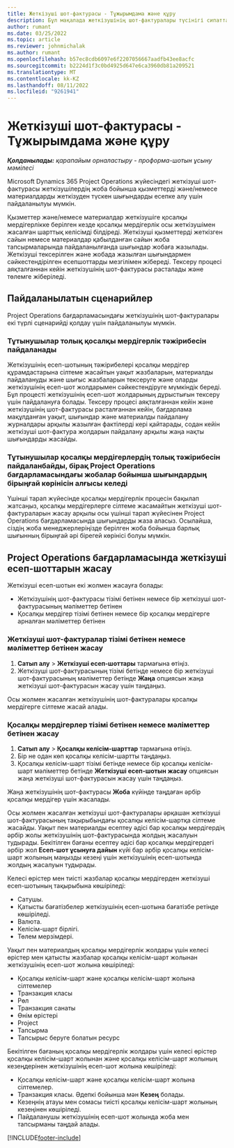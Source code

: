 ```yaml
---
title: Жеткізуші шот-фактурасы - Тұжырымдама және құру
description: Бұл мақалада жеткізушінің шот-фактуралары түсінігі сипатталады, пайдалануға арналған сценарийлер және жеткізуші есеп-шотын Microsoft Dynamics 365 Project Operations жүйесінде жасау жолы түсіндіріледі.
author: rumant
ms.date: 03/25/2022
ms.topic: article
ms.reviewer: johnmichalak
ms.author: rumant
ms.openlocfilehash: b57ec8cdb6097e6f2207056667aadfb43ee8acfc
ms.sourcegitcommit: b2224d1f3c0bd4925d647e6ca3960db81a209521
ms.translationtype: MT
ms.contentlocale: kk-KZ
ms.lasthandoff: 08/11/2022
ms.locfileid: "9261941"
---
```

# <a name="vendor-invoicing---concept-and-creation"></a>Жеткізуші шот-фактурасы - Тұжырымдама және құру

_**Қолданылады:** қарапайым орналастыру - проформа-шотын ұсыну мәмілесі_

Microsoft Dynamics 365 Project Operations жүйесіндегі жеткізуші шот-фактурасы жеткізушілердің жоба бойынша қызметтерді және/немесе материалдарды жеткізуден түскен шығындарды есепке алу үшін пайдаланылуы мүмкін.

Қызметтер және/немесе материалдар жеткізушіге қосалқы мердігерлікке берілген кезде қосалқы мердігерлік осы жеткізушімен жасалған шарттық келісімді білдіреді. Жеткізуші қызметтерді жеткізген сайын немесе материалдар қабылданған сайын жоба тапсырмаларында пайдаланылғанда шығындар жобаға жазылады. Жеткізуші тексерілген және жобада жазылған шығындармен сәйкестендірілген есепшоттарды мезгілімен жібереді. Тексеру процесі аяқталғаннан кейін жеткізушінің шот-фактурасы расталады және төлемге жіберіледі.

## <a name="scenarios-for-use"></a>Пайдаланылатын сценарийлер

Project Operations бағдарламасындағы жеткізушінің шот-фактуралары екі түрлі сценарийді қолдау үшін пайдаланылуы мүмкін.

### <a name="customers-use-the-full-subcontracting-experiences"></a>Тұтынушылар толық қосалқы мердігерлік тәжірибесін пайдаланады

Жеткізушінің есеп-шотының тәжірибелері қосалқы мердігер құрамдастарына сілтеме жасайтын уақыт жазбаларын, материалды пайдалануды және шығыс жазбаларын тексеруге және оларды жеткізушінің есеп-шот жолдарымен сәйкестендіруге мүмкіндік береді. Бұл процесті жеткізушінің есеп-шот жолдарының дұрыстығын тексеру үшін пайдалануға болады. Тексеру процесі аяқталғаннан кейін және жеткізушінің шот-фактурасы расталғаннан кейін, бағдарлама мақұлданған уақыт, шығындар және материалды пайдалану журналдары арқылы жазылған фактілерді кері қайтарады, содан кейін жеткізуші шот-фактура жолдарын пайдалану арқылы жаңа нақты шығындарды жасайды.

### <a name="customers-dont-use-the-full-subcontracting-experiences-but-want-to-have-a-unified-view-of-costs-on-projects-in-project-operations"></a>Тұтынушылар қосалқы мердігерлердің толық тәжірибесін пайдаланбайды, бірақ Project Operations бағдарламасындағы жобалар бойынша шығындардың бірыңғай көрінісін алғысы келеді

Үшінші тарап жүйесінде қосалқы мердігерлік процесін бақылап жатсаңыз, қосалқы мердігерлерге сілтеме жасамайтын жеткізуші шот-фактураларын жасау арқылы осы үшінші тарап жүйесінен Project Operations бағдарламасында шығындарды жаза аласыз. Осылайша, сіздің жоба менеджерлеріңізде берілген жоба бойынша барлық шығынның бірыңғай әрі бірегей көрінісі болуы мүмкін.

## <a name="creation-of-vendor-invoices-in-project-operations"></a>Project Operations бағдарламасында жеткізуші есеп-шоттарын жасау

Жеткізуші есеп-шотын екі жолмен жасауға болады:

- Жеткізушінің шот-фактурасы тізімі бетінен немесе бір жеткізуші шот-фактурасының мәліметтер бетінен
- Қосалқы мердігер тізімі бетінен немесе бір қосалқы мердігерге арналған мәліметтер бетінен

### <a name="creation-from-the-vendor-invoice-list-page-or-details-page"></a>Жеткізуші шот-фактуралар тізімі бетінен немесе мәліметтер бетінен жасау

1. **Сатып алу** \> **Жеткізуші есеп-шоттары** тармағына өтіңіз.
2. Жеткізуші шот-фактурасының тізімі бетінде немесе бір жеткізуші шот-фактурасының мәліметтер бетінде **Жаңа** опциясын жаңа жеткізуші шот-фактурасын жасау үшін таңдаңыз.

Осы жолмен жасалған жеткізушінің шот-фактуралары қосалқы мердігерге сілтеме жасай алады.

### <a name="creation-from-the-subcontract-list-page-or-details-page"></a>Қосалқы мердігерлер тізімі бетінен немесе мәліметтер бетінен жасау

1. **Сатып алу** \> **Қосалқы келісім-шарттар** тармағына өтіңіз.
2. Бір не одан көп қосалқы келісім-шартты таңдаңыз.
3. Қосалқы келісім-шарт тізімі бетінде немесе бір қосалқы келісім-шарт мәліметтер бетінде **Жеткізуші есеп-шотын жасау** опциясын жаңа жеткізуші шот-фактурасын жасау үшін таңдаңыз.

Жаңа жеткізушінің шот-фактурасы **Жоба** күйінде таңдаған әрбір қосалқы мердігер үшін жасалады.

Осы жолмен жасалған жеткізуші шот-фактуралары әрқашан жеткізуші шот-фактурасының тақырыбындағы қосалқы келісім-шартқа сілтеме жасайды. Уақыт пен материалды есептеу әдісі бар қосалқы мердігердің әрбір жолы жеткізушінің шот-фактурасында жолдың жасалуын тудырады. Бекітілген бағаны есептеу әдісі бар қосалқы мердігердегі әрбір жол **Есеп-шот ұсынуға дайын** күйі бар әрбір қосалқы келісім-шарт жолының маңызды кезеңі үшін жеткізушінің есеп-шотында жолдың жасалуын тудырады.

Келесі өрістер мен тиісті жазбалар қосалқы мердігерден жеткізуші есеп-шотының тақырыбына көшіріледі:

- Сатушы.
- Қатысты бағатізбелер жеткізушінің есеп-шотына бағатізбе ретінде көшіріледі.
- Валюта.
- Келісім-шарт бірлігі.
- Төлем мерзімдері.

Уақыт пен материалдың қосалқы мердігерлік жолдары үшін келесі өрістер мен қатысты жазбалар қосалқы келісім-шарт жолынан жеткізушінің есеп-шот жолына көшіріледі:

- Қосалқы келісім-шарт және қосалқы келісім-шарт жолына сілтемелер
- Транзакция класы
- Рөл
- Транзакция санаты
- Өнім өрістері
- Project
- Тапсырма
- Тапсырыс беруге болатын ресурс

Бекітілген бағаның қосалқы мердігерлік жолдары үшін келесі өрістер қосалқы келісім-шарт жолынан және қосалқы келісім-шарт жолының кезеңдерінен жеткізушінің есеп-шот жолына көшіріледі:

- Қосалқы келісім-шарт және қосалқы келісім-шарт жолына сілтемелер.
- Транзакция класы. Әдепкі бойынша мән **Кезең** болады.
- Кезеңнің атауы мен сомасы тиісті қосалқы келісім-шарт жолының кезеңінен көшіріледі.
- Пайдаланушы жеткізушінің есеп-шот жолында жоба мен тапсырманы таңдай алады.

[!INCLUDE[footer-include](../../includes/footer-banner.md)]

